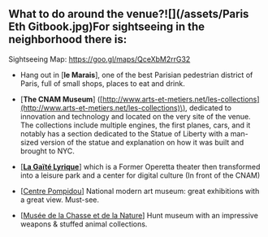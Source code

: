 ## What to do around the venue?![](/assets/Paris Eth Gitbook.jpg)For sightseeing in the neighborhood there is:

Sightseeing Map: https://goo.gl/maps/QceXbM2rrG32 

* Hang out in \[**le Marais**\], one of the best Parisian pedestrian district of Paris, full of small shops, places to eat and drink.
* \[**The CNAM Museum**\] \([http://www.arts-et-metiers.net/les-collections](http://www.arts-et-metiers.net/les-collections)\), dedicated to innovation and technology and located on the very site of the venue. The collections include multiple engines, the first planes, cars, and it notably has a section dedicated to the Statue of Liberty with a man-sized version of the statue and explanation on how it was built and brought to NYC.
* \[[**La Gaïté Lyrique**](https://gaite-lyrique.net/en)\] which is a Former Operetta theater then transformed into a leisure park and a center for digital culture \(In front of the CNAM\)
* \[[Centre Pompidou](https://www.centrepompidou.fr/en)\] National modern art museum: great exhibitions with a great view. Must-see.

* \[[Musée de la Chasse et de la Nature](https://www.tripadvisor.fr/Attraction_Review-g187147-d232162-Reviews-Musee_de_la_Chasse_et_de_la_Nature-Paris_Ile_de_France.html)\] Hunt museum with an impressive weapons & stuffed animal collections.



